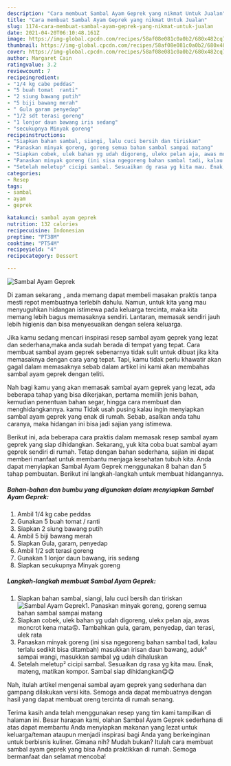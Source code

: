 ```yaml
---
description: "Cara membuat Sambal Ayam Geprek yang nikmat Untuk Jualan"
title: "Cara membuat Sambal Ayam Geprek yang nikmat Untuk Jualan"
slug: 1174-cara-membuat-sambal-ayam-geprek-yang-nikmat-untuk-jualan
date: 2021-04-20T06:10:48.161Z
image: https://img-global.cpcdn.com/recipes/58af08e081c0a0b2/680x482cq70/sambal-ayam-geprek-foto-resep-utama.jpg
thumbnail: https://img-global.cpcdn.com/recipes/58af08e081c0a0b2/680x482cq70/sambal-ayam-geprek-foto-resep-utama.jpg
cover: https://img-global.cpcdn.com/recipes/58af08e081c0a0b2/680x482cq70/sambal-ayam-geprek-foto-resep-utama.jpg
author: Margaret Cain
ratingvalue: 3.2
reviewcount: 7
recipeingredient:
- "1/4 kg cabe peddas"
- "5 buah tomat  ranti"
- "2 siung bawang putih"
- "5 biji bawang merah"
- " Gula garam penyedap"
- "1/2 sdt terasi goreng"
- "1 lonjor daun bawang iris sedang"
- "secukupnya Minyak goreng"
recipeinstructions:
- "Siapkan bahan sambal, siangi, lalu cuci bersih dan tiriskan"
- "Panaskan minyak goreng, goreng semua bahan sambal sampai matang"
- "Siapkan cobek, ulek bahan yg udah digoreng, ulekx pelan aja, awas moncrot kena mata😝. Tambahkan gula, garam, penyedap, dan terasi, ulek rata"
- "Panaskan minyak goreng (ini sisa ngegoreng bahan sambal tadi, kalau terlalu sedikit bisa ditambah) masukkan irisan daun bawang, aduk² sampai wangi, masukkan sambal yg udah dihaluskan"
- "Setelah meletup² cicipi sambal. Sesuaikan dg rasa yg kita mau. Enak, mateng, matikan kompor. Sambal siap dihidangkan😋😋"
categories:
- Resep
tags:
- sambal
- ayam
- geprek

katakunci: sambal ayam geprek 
nutrition: 132 calories
recipecuisine: Indonesian
preptime: "PT38M"
cooktime: "PT54M"
recipeyield: "4"
recipecategory: Dessert

---
```



![Sambal Ayam Geprek](https://img-global.cpcdn.com/recipes/58af08e081c0a0b2/680x482cq70/sambal-ayam-geprek-foto-resep-utama.jpg)

Di zaman  sekarang , anda memang dapat membeli masakan praktis tanpa mesti repot membuatnya terlebih dahulu. Namun, untuk kita yang mau menyuguhkan hidangan istimewa pada keluarga tercinta, maka kita memang lebih bagus memasaknya sendiri. Lantaran, memasak sendiri jauh lebih higienis dan bisa menyesuaikan dengan selera keluarga.

Jika kamu sedang mencari inspirasi resep sambal ayam geprek yang lezat dan sederhana,maka anda sudah berada di tempat yang tepat. Cara membuat sambal ayam geprek  sebenarnya tidak sulit untuk dibuat jika kita memasaknya dengan cara yang tepat. Tapi, kamu tidak perlu khawatir akan gagal dalam memasaknya 
sebab dalam artikel ini kami akan membahas sambal ayam geprek dengan teliti.  



Nah bagi kamu yang akan memasak sambal ayam geprek yang lezat, ada beberapa tahap yang bisa dikerjakan, pertama memilih jenis bahan, kemudian penentuan bahan segar, hingga cara membuat dan menghidangkannya. kamu Tidak usah pusing kalau ingin menyiapkan sambal ayam geprek yang enak di rumah. Sebab, asalkan anda  tahu caranya, maka hidangan ini bisa jadi sajian yang istimewa.

Berikut ini, ada beberapa cara praktis  dalam memasak resep sambal ayam geprek yang siap dihidangkan. Sekarang, yuk kita coba buat sambal ayam geprek sendiri di rumah. Tetap dengan bahan sederhana, sajian ini dapat memberi manfaat untuk membantu menjaga kesehatan tubuh kita. Anda dapat menyiapkan Sambal Ayam Geprek menggunakan 8 bahan dan 5 tahap pembuatan. Berikut ini langkah-langkah untuk membuat hidangannya.

<!--inarticleads1-->

##### Bahan-bahan dan bumbu yang digunakan dalam menyiapkan Sambal Ayam Geprek:

1. Ambil 1/4 kg cabe peddas
1. Gunakan 5 buah tomat / ranti
1. Siapkan 2 siung bawang putih
1. Ambil 5 biji bawang merah
1. Siapkan  Gula, garam, penyedap
1. Ambil 1/2 sdt terasi goreng
1. Gunakan 1 lonjor daun bawang, iris sedang
1. Siapkan secukupnya Minyak goreng




<!--inarticleads2-->

##### Langkah-langkah membuat Sambal Ayam Geprek:

1. Siapkan bahan sambal, siangi, lalu cuci bersih dan tiriskan
<img src="https://img-global.cpcdn.com/steps/d4e6cf9bc5948fc9/160x128cq70/sambal-ayam-geprek-langkah-memasak-1-foto.jpg" alt="Sambal Ayam Geprek">1. Panaskan minyak goreng, goreng semua bahan sambal sampai matang
1. Siapkan cobek, ulek bahan yg udah digoreng, ulekx pelan aja, awas moncrot kena mata😝. Tambahkan gula, garam, penyedap, dan terasi, ulek rata
1. Panaskan minyak goreng (ini sisa ngegoreng bahan sambal tadi, kalau terlalu sedikit bisa ditambah) masukkan irisan daun bawang, aduk² sampai wangi, masukkan sambal yg udah dihaluskan
1. Setelah meletup² cicipi sambal. Sesuaikan dg rasa yg kita mau. Enak, mateng, matikan kompor. Sambal siap dihidangkan😋😋




Nah, itulah artikel mengenai  sambal ayam geprek  yang sederhana dan gampang dilakukan versi kita. Semoga anda dapat membuatnya dengan hasil yang dapat membuat oreng tercinta di rumah senang. 

Terima kasih anda telah menggunakan resep yang tim kami tampilkan di halaman ini. Besar harapan kami, olahan  Sambal Ayam Geprek sederhana di atas dapat membantu Anda menyiapkan makanan yang lezat untuk keluarga/teman ataupun menjadi inspirasi bagi Anda yang berkeinginan untuk berbisnis kuliner. Gimana nih? Mudah bukan? Itulah cara membuat sambal ayam geprek yang bisa Anda praktikkan di rumah. Semoga bermanfaat dan selamat mencoba!

